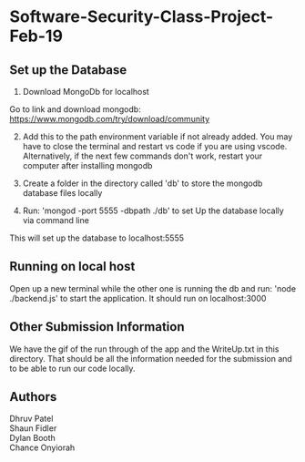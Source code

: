 # Software-Security-Class-Project-Feb-19

## Set up the Database

1. Download MongoDb for localhost

Go to link and download mongodb: https://www.mongodb.com/try/download/community

2. Add this to the path environment variable if not already added. You may have to close the terminal and restart vs code if you are using vscode. Alternatively, if the next few commands don't work, restart your computer after installing mongodb

3. Create a folder in the directory called 'db' to store the mongodb database files locally

4. Run: 'mongod -port 5555 -dbpath ./db' to set Up the database locally via command line

This will set up the database to localhost:5555

## Running on local host

Open up a new terminal while the other one is running the db and run: 'node ./backend.js' to start the application. It should run on localhost:3000

## Other Submission Information

We have the gif of the run through of the app and the WriteUp.txt in this directory. That should be all the information needed for the submission and to be able to run our code locally.

## Authors
Dhruv Patel<br />
Shaun Fidler<br />
Dylan Booth<br />
Chance Onyiorah<br />
